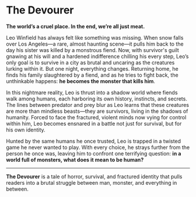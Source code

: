 # The Devourer

**The world’s a cruel place. In the end, we’re all just meat.**

Leo Winfield has always felt like something was missing. When snow falls over Los Angeles—a rare, almost haunting scene—it pulls him back to the day his sister was killed by a monstrous fiend. Now, with survivor's guilt gnawing at his will and a hardened indifference chilling his every step, Leo’s only goal is to survive in a city as brutal and uncaring as the creatures lurking within it. But one night, everything changes. Returning home, he finds his family slaughtered by a fiend, and as he tries to fight back, the unthinkable happens: **he becomes the monster that kills him**.

In this nightmare reality, Leo is thrust into a shadow world where fiends walk among humans, each harboring its own history, instincts, and secrets. The lines between predator and prey blur as Leo learns that these creatures are more than mindless beasts—they are survivors, living in the shadows of humanity. Forced to face the fractured, violent minds now vying for control within him, Leo becomes ensnared in a battle not just for survival, but for his own identity.

Hunted by the same humans he once trusted, Leo is trapped in a twisted game he never wanted to play. With every choice, he strays further from the person he once was, leaving him to confront one terrifying question: **in a world full of monsters, what does it mean to be human?**

---

**The Devourer** is a tale of horror, survival, and fractured identity that pulls readers into a brutal struggle between man, monster, and everything in between.
